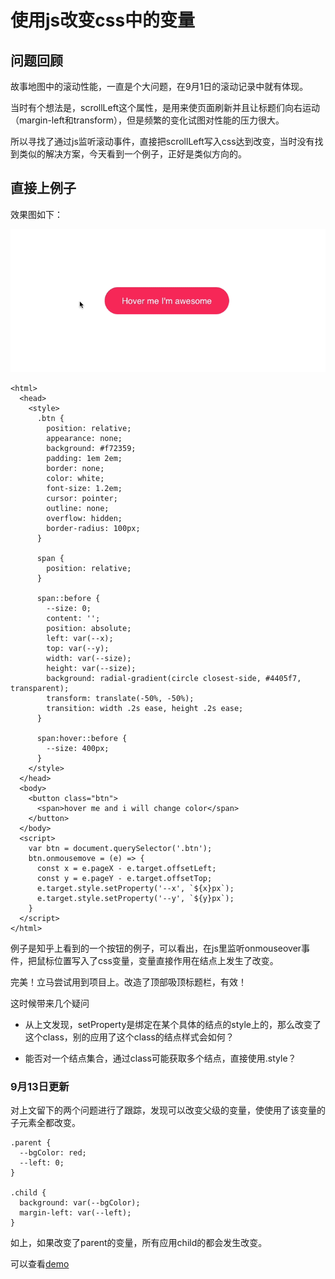 # 使用js改变css中的变量

## 问题回顾

故事地图中的滚动性能，一直是个大问题，在9月1日的滚动记录中就有体现。

当时有个想法是，scrollLeft这个属性，是用来使页面刷新并且让标题们向右运动（margin-left和transform），但是频繁的变化试图对性能的压力很大。

所以寻找了通过js监听滚动事件，直接把scrollLeft写入css达到改变，当时没有找到类似的解决方案，今天看到一个例子，正好是类似方向的。

## 直接上例子

效果图如下：

![cssValue_1](./screenshot/cssValue_1.gif)

```
<html>
  <head>
    <style>
      .btn {
        position: relative;
        appearance: none;
        background: #f72359;
        padding: 1em 2em;
        border: none;
        color: white;
        font-size: 1.2em;
        cursor: pointer;
        outline: none;
        overflow: hidden;
        border-radius: 100px;
      }

      span {
        position: relative;
      }

      span::before {
        --size: 0;
        content: '';
        position: absolute;
        left: var(--x);
        top: var(--y);
        width: var(--size);
        height: var(--size);
        background: radial-gradient(circle closest-side, #4405f7, transparent);
        transform: translate(-50%, -50%);
        transition: width .2s ease, height .2s ease;
      }

      span:hover::before {
        --size: 400px;
      }
    </style>
  </head>
  <body>
    <button class="btn">
      <span>hover me and i will change color</span>
    </button>
  </body>
  <script>
    var btn = document.querySelector('.btn');
    btn.onmousemove = (e) => {
      const x = e.pageX - e.target.offsetLeft;
      const y = e.pageY - e.target.offsetTop;
      e.target.style.setProperty('--x', `${x}px`);
      e.target.style.setProperty('--y', `${y}px`);
    }
  </script>
</html>
```

例子是知乎上看到的一个按钮的例子，可以看出，在js里监听onmouseover事件，把鼠标位置写入了css变量，变量直接作用在结点上发生了改变。

完美！立马尝试用到项目上。改造了顶部吸顶标题栏，有效！

这时候带来几个疑问
- 从上文发现，setProperty是绑定在某个具体的结点的style上的，那么改变了这个class，别的应用了这个class的结点样式会如何？

- 能否对一个结点集合，通过class可能获取多个结点，直接使用.style？

### 9月13日更新

对上文留下的两个问题进行了跟踪，发现可以改变父级的变量，使使用了该变量的子元素全都改变。

```
.parent {
  --bgColor: red;
  --left: 0;
}

.child {
  background: var(--bgColor);
  margin-left: var(--left);
}
```

如上，如果改变了parent的变量，所有应用child的都会发生改变。

可以查看[demo](https://github.com/HuangQiii/Daily/blob/master/99-cssValue/demo.html)